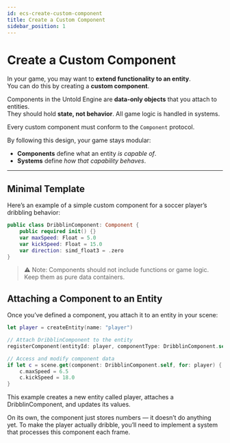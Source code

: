 ```yaml
---
id: ecs-create-custom-component
title: Create a Custom Component
sidebar_position: 1
---
```


# Create a Custom Component  

In your game, you may want to **extend functionality to an entity**.  
You can do this by creating a **custom component**.  

Components in the Untold Engine are **data-only objects** that you attach to entities.  
They should hold **state, not behavior**. All game logic is handled in systems.  

Every custom component must conform to the `Component` protocol.  

By following this design, your game stays modular:  
- **Components** define what an entity *is capable of*.  
- **Systems** define *how that capability behaves*.  

---

## Minimal Template  

Here’s an example of a simple custom component for a soccer player’s dribbling behavior:  

```swift
public class DribblinComponent: Component {
    public required init() {}
    var maxSpeed: Float = 5.0
    var kickSpeed: Float = 15.0
    var direction: simd_float3 = .zero
}
```

> ⚠️ Note: Components should not include functions or game logic. Keep them as pure data containers.

## Attaching a Component to an Entity

Once you’ve defined a component, you attach it to an entity in your scene:

```swift
let player = createEntity(name: "player")

// Attach DribblinComponent to the entity
registerComponent(entityId: player, componentType: DribblinComponent.self)

// Access and modify component data
if let c = scene.get(component: DribblinComponent.self, for: player) {
    c.maxSpeed = 6.5
    c.kickSpeed = 18.0
}

```

This example creates a new entity called player, attaches a DribblinComponent, and updates its values.


On its own, the component just stores numbers — it doesn’t do anything yet.
To make the player actually dribble, you’ll need to implement a system that processes this component each frame.
